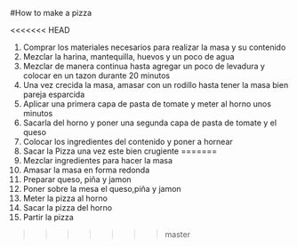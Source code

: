 #How to make a pizza

<<<<<<< HEAD
1. Comprar los materiales necesarios para realizar la masa y su contenido
2. Mezclar la harina, mantequilla, huevos y un poco de agua
3. Mezclar de manera continua hasta agregar un poco de levadura y colocar en un tazon durante 20 minutos
4. Una vez crecida la masa, amasar con un rodillo hasta tener la masa bien pareja esparcida
5. Aplicar una primera capa de pasta de tomate y meter al horno unos minutos
6. Sacarla del horno y poner una segunda capa de pasta de tomate y el queso
7. Colocar los ingredientes del contenido y poner a hornear
8. Sacar la Pizza una vez este bien crugiente
=======
1. Mezclar ingredientes para hacer la masa
2. Amasar la masa en forma redonda
3. Preparar queso, piña y jamon
4. Poner sobre la mesa el queso,piña y jamon
5. Meter la pizza al horno
6. Sacar la pizza del horno 
7. Partir la pizza
>>>>>>> master
